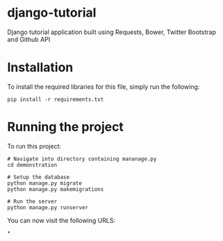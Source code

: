 # django-tutorial

Django tutorial application built using Requests, Bower, Twitter Bootstrap and Github API

# Installation

To install the required libraries for this file, simply run the following:

    pip install -r requirements.txt

# Running the project

To run this project:

	# Navigate into directory containing mananage.py
    cd demonstration

    # Setup the database
    python manage.py migrate
    python manage.py makemigrations

    # Run the server
    python manage.py runserver

You can now visit the following URLS:

	* 